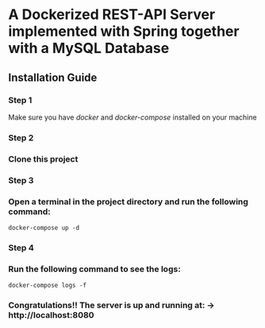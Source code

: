 
# A Dockerized REST-API Server implemented with Spring together with a MySQL Database

## Installation Guide

### Step 1
Make sure you have *docker* and *docker-compose* installed on your machine

### Step 2
### Clone this project

### Step 3
### Open a terminal in the project directory and run the following command:

`docker-compose up -d`

### Step 4
### Run the following command to see the logs:

`docker-compose logs -f`


### Congratulations!! The server is up and running at: -> http://localhost:8080
